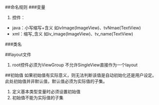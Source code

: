 ##命名规则
###变量
1. 控件：
 - java：小写缩写+含义
如ivImage(ImageView)、tvNmae(TextView)
 - xml：缩写_含义
如iv_image(ImageView)、tv_name(TextView)

###类名

##layout文件
1. root控件必须为ViewGroup
不允许SingleView直接作为一个layout

##初始值
如果初始值有实际意义，则无法判断该值是自动初始化还是用户设定。此处初始值并非默认值，默认值必须为实际值的子集。
1. 定义基本类型变量时必须设置初始值
1. 初始值不能为实际值的子集
